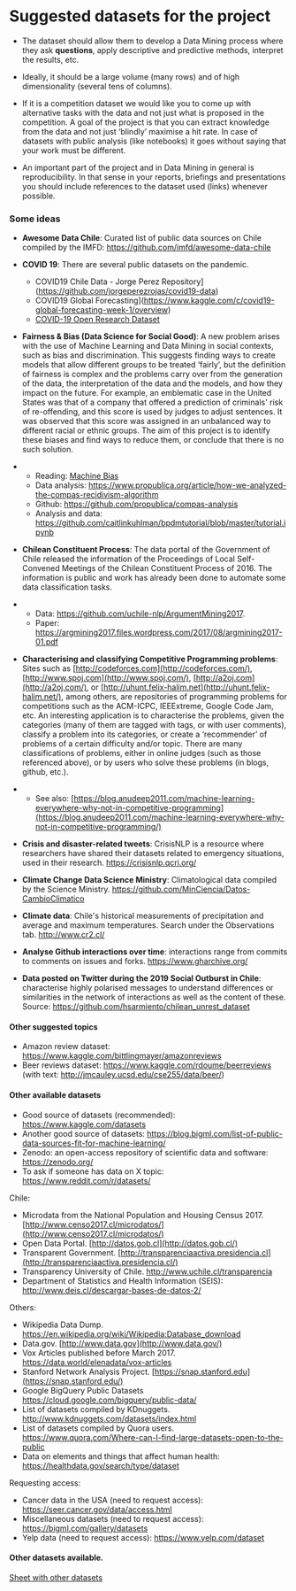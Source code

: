 # Suggested datasets for the project

* The dataset should allow them to develop a Data Mining process where they ask **questions**, apply descriptive and predictive methods, interpret the results, etc.

* Ideally, it should be a large volume (many rows) and of high dimensionality (several tens of columns). 

* If it is a competition dataset we would like you to come up with alternative tasks with the data and not just what is proposed in the competition. A goal of the project is that you can extract knowledge from the data and not just ‘blindly’ maximise a hit rate. In case of datasets with public analysis (like notebooks) it goes without saying that your work must be different.

* An important part of the project and in Data Mining in general is reproducibility. In that sense in your reports, briefings and presentations you should include references to the dataset used (links) whenever possible.

### Some ideas

- **Awesome Data Chile**: Curated list of public data sources on Chile compiled by the IMFD: https://github.com/imfd/awesome-data-chile

- **COVID 19**: There are several public datasets on the pandemic.
  - COVID19 Chile Data - Jorge Perez Repository](https://github.com/jorgeperezrojas/covid19-data)
  - COVID19 Global Forecasting](https://www.kaggle.com/c/covid19-global-forecasting-week-1/overview)
  - [COVID-19 Open Research Dataset](https://www.semanticscholar.org/cord19)

- **Fairness & Bias (Data Science for Social Good)**: A new problem arises with the use of Machine Learning and Data Mining in social contexts, such as bias and discrimination. This suggests finding ways to create models that allow different groups to be treated ‘fairly’, but the definition of fairness is complex and the problems carry over from the generation of the data, the interpretation of the data and the models, and how they impact on the future. For example, an emblematic case in the United States was that of a company that offered a prediction of criminals' risk of re-offending, and this score is used by judges to adjust sentences. It was observed that this score was assigned in an unbalanced way to different racial or ethnic groups. The aim of this project is to identify these biases and find ways to reduce them, or conclude that there is no such solution.

- - Reading: [Machine Bias](https://www.propublica.org/article/machine-bias-risk-assessments-in-criminal-sentencing)
  - Data analysis: https://www.propublica.org/article/how-we-analyzed-the-compas-recidivism-algorithm
  - Github: https://github.com/propublica/compas-analysis
  - Analysis and data: https://github.com/caitlinkuhlman/bpdmtutorial/blob/master/tutorial.ipynb

- **Chilean Constituent Process**: The data portal of the Government of Chile released the information of the Proceedings of Local Self-Convened Meetings of the Chilean Constituent Process of 2016. The information is public and work has already been done to automate some data classification tasks.

- - Data: https://github.com/uchile-nlp/ArgumentMining2017.
  - Paper: https://argmining2017.files.wordpress.com/2017/08/argmining2017-01.pdf

- **Characterising and classifying Competitive Programming problems**: Sites such as [http://codeforces.com](http://codeforces.com/), [http://www.spoj.com](http://www.spoj.com/), [http://a2oj.com](http://a2oj.com/), or [http://uhunt.felix-halim.net](http://uhunt.felix-halim.net/), among others, are repositories of programming problems for competitions such as the ACM-ICPC, IEEExtreme, Google Code Jam, etc. An interesting application is to characterise the problems, given the categories (many of them are tagged with tags, or with user comments), classify a problem into its categories, or create a ‘recommender’ of problems of a certain difficulty and/or topic. There are many classifications of problems, either in online judges (such as those referenced above), or by users who solve these problems (in blogs, github, etc.).

- - See also: [https://blog.anudeep2011.com/machine-learning-everywhere-why-not-in-competitive-programming](https://blog.anudeep2011.com/machine-learning-everywhere-why-not-in-competitive-programming/)

- **Crisis and disaster-related tweets**: CrisisNLP is a resource where researchers have shared their datasets related to emergency situations, used in their research. https://crisisnlp.qcri.org/ 

- **Climate Change Data Science Ministry**: Climatological data compiled by the Science Ministry. https://github.com/MinCiencia/Datos-CambioClimatico

- **Climate data**: Chile's historical measurements of precipitation and average and maximum temperatures. Search under the Observations tab. http://www.cr2.cl/ 

- **Analyse Github interactions over time**: interactions range from commits to comments on issues and forks. https://www.gharchive.org/

- **Data posted on Twitter during the 2019 Social Outburst in Chile**: characterise highly polarised messages to understand differences or similarities in the network of interactions as well as the content of these. Source: https://github.com/hsarmiento/chilean_unrest_dataset

#### **Other suggested topics**
- Amazon review dataset: https://www.kaggle.com/bittlingmayer/amazonreviews
- Beer reviews dataset: https://www.kaggle.com/rdoume/beerreviews (with text: http://jmcauley.ucsd.edu/cse255/data/beer/)

#### **Other available datasets**

- Good source of datasets (recommended): https://www.kaggle.com/datasets
- Another good source of datasets: https://blog.bigml.com/list-of-public-data-sources-fit-for-machine-learning/
- Zenodo: an open-access repository of scientific data and software: https://zenodo.org/ 
- To ask if someone has data on X topic: https://www.reddit.com/r/datasets/

Chile:
- Microdata from the National Population and Housing Census 2017. [http://www.censo2017.cl/microdatos/](http://www.censo2017.cl/microdatos/)
- Open Data Portal. [http://datos.gob.cl](http://datos.gob.cl/)
- Transparent Government. [http://transparenciaactiva.presidencia.cl](http://transparenciaactiva.presidencia.cl/)
- Transparency University of Chile. http://www.uchile.cl/transparencia
- Department of Statistics and Health Information (SEIS): http://www.deis.cl/descargar-bases-de-datos-2/

Others:
- Wikipedia Data Dump. https://en.wikipedia.org/wiki/Wikipedia:Database_download
- Data.gov. [http://www.data.gov](http://www.data.gov/)
- Vox Articles published before March 2017. https://data.world/elenadata/vox-articles
- Stanford Network Analysis Project. [https://snap.stanford.edu](https://snap.stanford.edu/)
- Google BigQuery Public Datasets https://cloud.google.com/bigquery/public-data/
- List of datasets compiled by KDnuggets. http://www.kdnuggets.com/datasets/index.html
- List of datasets compiled by Quora users. https://www.quora.com/Where-can-I-find-large-datasets-open-to-the-public
- Data on elements and things that affect human health: https://healthdata.gov/search/type/dataset

Requesting access:
- Cancer data in the USA (need to request access): https://seer.cancer.gov/data/access.html
- Miscellaneous datasets (need to request access): https://bigml.com/gallery/datasets
- Yelp data (need to request access): https://www.yelp.com/dataset

#### **Other datasets available**.

[Sheet with other datasets](https://docs.google.com/spreadsheets/d/1r9bxCVKcmv2-W_vLOcxEcB5C4g3e5NOMf6DTbRf7-Lk/edit?usp=sharing)